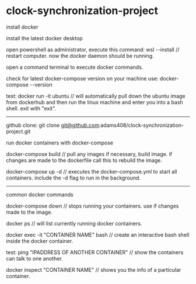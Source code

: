 # clock-synchronization-project

install docker

install the latest docker desktop

open powershell as administrator, execute this command: wsl --install // restart computer. now the docker daemon should be running.

open a command terminal to execute docker commands.

check for latest docker-compose version on your machine use: docker-compose --version

test: docker run -it ubuntu // will automatically pull down the ubuntu image from dockerhub and then run the linux machine and enter you into a bash shell. exit with "exit".

---

github clone: git clone git@github.com:adams408/clock-synchronization-project.git

run docker containers with docker-compose

docker-compose build // pull any images if necessary, build image. if changes are made to the dockerfile call this to rebuild the image.

docker-compose up -d // executes the docker-compose.yml to start all containers. include the -d flag to run in the background.

---

common docker commands

docker-compose down // stops running your containers. use if changes made to the image.

docker ps // will list currently running docker containers.

docker exec -it "CONTAINER NAME" bash // create an interactive bash shell inside the docker container.

test: ping "IPADDRESS OF ANOTHER CONTAINER" // show the containers can talk to one another.

docker inspect "CONTAINER NAME" // shows you the info of a particular container.
